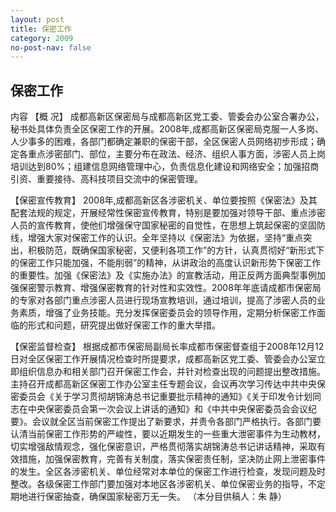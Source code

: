```yaml
---
layout: post
title: 保密工作
category: 2009
no-post-nav: false
---
```


##  保密工作

内容
【概  况】  成都高新区保密局与成都高新区党工委、管委会办公室合署办公，秘书处具体负责全区保密工作的开展。2008年,成都高新区保密局克服一人多岗、人少事多的困难，各部门都确定兼职的保密干部，全区保密人员网络初步形成；确定各重点涉密部门、部位，主要分布在政法、经济、组织人事方面，涉密人员上岗培训达到80%；组建信息网络管理中心，负责信息化建设和网络安全；加强招商引资、重要接待、高科技项目交流中的保密管理。
 
【保密宣传教育】  2008年,成都高新区各涉密机关、单位要按照《保密法》及其配套法规的规定，开展经常性保密宣传教育，特别是要加强对领导干部、重点涉密人员的宣传教育，使他们增强保守国家秘密的自觉性，在思想上筑起保密的坚固防线，增强大家对保密工作的认识。全年坚持以《保密法》为依据，坚持“重点突出，积极防范，既确保国家秘密，又便利各项工作”的方针，认真贯彻好“新形式下的保密工作只能加强，不能削弱”的精神，从讲政治的高度认识新形势下保密工作的重要性。加强《保密法》及《实施办法》的宣教活动，用正反两方面典型事例加强保密警示教育、增强保密教育的针对性和实效性。2008年年底请成都市保密局的专家对各部门重点涉密人员进行现场宣教培训，通过培训，提高了涉密人员的业务素质，增强了业务技能。充分发挥保密委员会的领导作用，定期分析保密工作面临的形式和问题，研究提出做好保密工作的重大举措。
 
【保密监督检查】  根据成都市保密局副局长率成都市保密督查组于2008年12月12日对全区保密工作开展情况检查时所提要求，成都高新区党工委、管委会办公室立即组织信息办和相关部门召开保密工作会，并针对检查出现的问题提出整改措施。主持召开成都高新区保密工作办公室主任专题会议，会议再次学习传达中共中央保密委员会《关于学习贯彻胡锦涛总书记重要批示精神的通知》《关于印发令计划同志在中央保密委员会第一次会议上讲话的通知》和《中共中央保密委员会会议纪要》。会议就全区当前保密工作提出了新要求，并责令各部门严格执行。各部门要认清当前保密工作形势的严峻性，要以近期发生的一些重大泄密事件为生动教材，切实增强敌情观念，强化保密意识，严格贯彻落实胡锦涛总书记讲话精神，采取有效措施，加强保密教育，完善有关制度，落实保密责任制，坚决防止网上泄密事件的发生。全区各涉密机关、单位经常对本单位的保密工作进行检查，发现问题及时整改。各级保密工作部门要加强对本地区各涉密机关、单位保密业务的指导，不定期地进行保密抽查，确保国家秘密万无一失。
（本分目供稿人：朱  静）